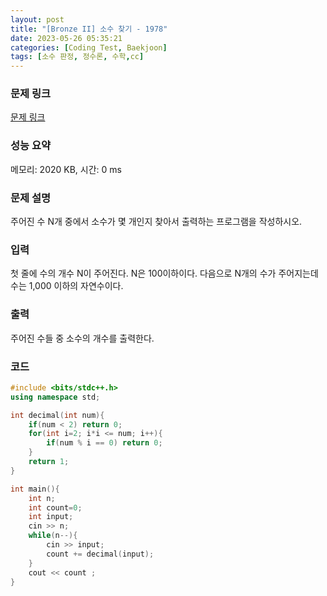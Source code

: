 ```yaml
---
layout: post
title: "[Bronze II] 소수 찾기 - 1978"
date: 2023-05-26 05:35:21
categories: [Coding Test, Baekjoon]
tags: [소수 판정, 정수론, 수학,cc]
---
```


### 문제 링크

[문제 링크](https://www.acmicpc.net/problem/1978)

### 성능 요약

메모리: 2020 KB, 시간: 0 ms

### 문제 설명

<p>주어진 수 N개 중에서 소수가 몇 개인지 찾아서 출력하는 프로그램을 작성하시오.</p>

### 입력

 <p>첫 줄에 수의 개수 N이 주어진다. N은 100이하이다. 다음으로 N개의 수가 주어지는데 수는 1,000 이하의 자연수이다.</p>

### 출력

 <p>주어진 수들 중 소수의 개수를 출력한다.</p>

### 코드

```cc
#include <bits/stdc++.h>
using namespace std;

int decimal(int num){
    if(num < 2) return 0;
    for(int i=2; i*i <= num; i++){ 
        if(num % i == 0) return 0;
    }
    return 1;
}

int main(){
    int n;
    int count=0;
    int input;
    cin >> n;
    while(n--){
        cin >> input;
        count += decimal(input);
    }
    cout << count ;
}
```
